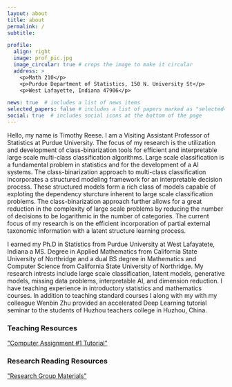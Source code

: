 ```yaml
---
layout: about
title: about
permalink: /
subtitle: 

profile:
  align: right
  image: prof_pic.jpg
  image_circular: true # crops the image to make it circular
  address: >
    <p>Math 210</p>
    <p>Purdue Department of Statistics, 150 N. University St</p>
    <p>West Lafayette, Indiana 47906</p>

news: true  # includes a list of news items
selected_papers: false # includes a list of papers marked as "selected={true}"
social: true  # includes social icons at the bottom of the page
---
```


<p>
Hello, my name is Timothy Reese. I am a Visiting Assistant Professor of Statistics at Purdue University. 
The focus of my research is the utilization and development of class-binarization tools for efficient and interpretable large scale multi-class classification algorithms. 
Large scale classification is a fundamental problem in statistics and for the development of a AI systems.
The class-binarization approach to multi-class classification incorporates a structured modeling framework for an interpretable decision process.
These structured models form a rich class of models capable of exploting the dependency sturcture inherent to large scale classification problems.
The class-binarization approach further allows for a great reduction in the complexity of large scale problems by 
reducing the number of decisions to be logarithmic in the number of categories. 
The current focus of my research is on the efficient incorporation of partial external taxonomic information with a latent structure learning process.
</p>

<p>
I earned my Ph.D in Statistics from Purdue University at West Lafayatete, Indiana a MS. Degree in Applied Mathematics from California State University of Northridge
and a dual BS degree in Mathematics and Computer Science from California State University of Northridge. 
My research intrests include large scale classification, latent models, generative models, missing data problems, interpretable AI, and dimension reduction. 
I have teaching experience in introductory statistics and mathematics courses. 
In addition to teaching standard courses I along with my with my colleague Wenbin Zhu provided an accelerated Deep Learning tutorial seminar to the students of Huzhou teachers college in Huzhou, China.
</p>


<h3><b>Teaching Resources </b></h3>
<a href="/treese41528.github.io/_site/teaching/index.html">"Computer Assignment #1 Tutorial"<a>

<h3><b>Research Reading Resources </b></h3>
<a href="https://treese41528.github.io/ResearchGroupMaterials/">"Research Group Materials"<a>
